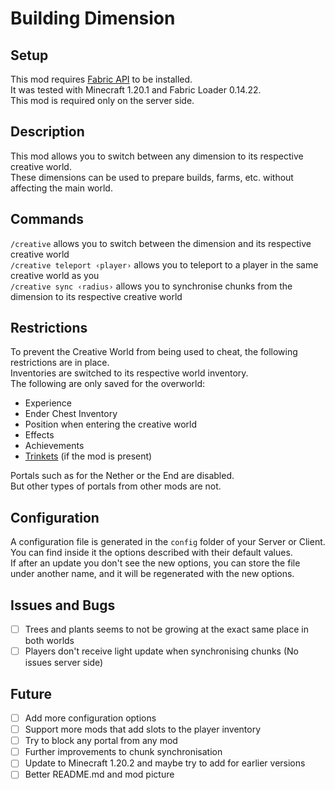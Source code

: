 # Building Dimension

## Setup

This mod requires [Fabric API](https://www.curseforge.com/minecraft/mc-mods/fabric-api) to be installed.  
It was tested with Minecraft 1.20.1 and Fabric Loader 0.14.22.  
This mod is required only on the server side.  

## Description

This mod allows you to switch between any dimension to its respective creative world.  
These dimensions can be used to prepare builds, farms, etc. without affecting the main world.  

## Commands

`/creative` allows you to switch between the dimension and its respective creative world  
`/creative teleport ‹player›` allows you to teleport to a player in the same creative world as you  
`/creative sync ‹radius›` allows you to synchronise chunks from the dimension to its respective creative world  

## Restrictions 

To prevent the Creative World from being used to cheat, the following restrictions are in place.  
Inventories are switched to its respective world inventory.  
The following are only saved for the overworld:  
- Experience  
- Ender Chest Inventory  
- Position when entering the creative world  
- Effects
- Achievements
- [Trinkets](https://www.curseforge.com/minecraft/mc-mods/trinkets) (if the mod is present) 

Portals such as for the Nether or the End are disabled.  
But other types of portals from other mods are not.

## Configuration

A configuration file is generated in the `config` folder of your Server or Client.  
You can find inside it the options described with their default values.  
If after an update you don't see the new options, you can store the file under another name, and it will be regenerated with the new options.  

## Issues and Bugs

- [ ] Trees and plants seems to not be growing at the exact same place in both worlds  
- [ ] Players don't receive light update when synchronising chunks (No issues server side)

## Future

- [ ] Add more configuration options  
- [ ] Support more mods that add slots to the player inventory
- [ ] Try to block any portal from any mod
- [ ] Further improvements to chunk synchronisation
- [ ] Update to Minecraft 1.20.2 and maybe try to add for earlier versions
- [ ] Better README.md and mod picture